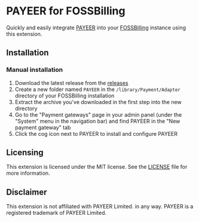 # PAYEER for FOSSBilling
Quickly and easily integrate [PAYEER](https://payeer.com) into your [FOSSBilling](https://fossbilling.org) instance using this extension.

## Installation

### Manual installation
1. Download the latest release from the [releases](https://github.com/neto737/PAYEER-FOSSBilling/releases/latest)
2. Create a new folder named `PAYEER` in the `/library/Payment/Adapter` directory of your FOSSBilling installation
3. Extract the archive you've downloaded in the first step into the new directory
4. Go to the "Payment gateways" page in your admin panel (under the "System" menu in the navigation bar) and find PAYEER in the "New payment gateway" tab
5. Click the cog icon next to PAYEER to install and configure PAYEER

## Licensing
This extension is licensed under the MIT license. See the [LICENSE](LICENSE) file for more information.

## Disclaimer
This extension is not affiliated with PAYEER Limited. in any way. PAYEER is a registered trademark of PAYEER Limited.